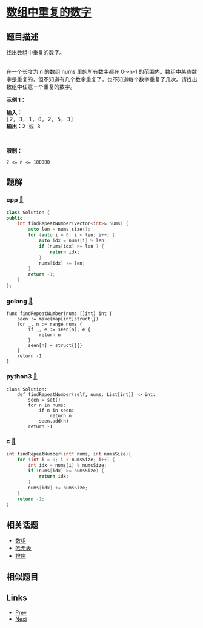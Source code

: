 
# [数组中重复的数字](https://leetcode-cn.com/problems/shu-zu-zhong-zhong-fu-de-shu-zi-lcof)

## 题目描述

<p>找出数组中重复的数字。</p>

<p><br>
在一个长度为 n 的数组 nums 里的所有数字都在 0～n-1 的范围内。数组中某些数字是重复的，但不知道有几个数字重复了，也不知道每个数字重复了几次。请找出数组中任意一个重复的数字。</p>

<p><strong>示例 1：</strong></p>

<pre><strong>输入：</strong>
[2, 3, 1, 0, 2, 5, 3]
<strong>输出：</strong>2 或 3 
</pre>

<p>&nbsp;</p>

<p><strong>限制：</strong></p>

<p><code>2 &lt;= n &lt;= 100000</code></p>


## 题解

### cpp [🔗](shu-zu-zhong-zhong-fu-de-shu-zi-lcof.cpp) 
```cpp
class Solution {
public:
    int findRepeatNumber(vector<int>& nums) {
        auto len = nums.size();
        for (auto i = 0; i < len; i++) {
            auto idx = nums[i] % len;
            if (nums[idx] >= len ) {
                return idx;
            }
            nums[idx] += len;
        }
        return -1;
    }
};
```
### golang [🔗](shu-zu-zhong-zhong-fu-de-shu-zi-lcof.go) 
```golang
func findRepeatNumber(nums []int) int {
    seen := make(map[int]struct{})
    for _, n := range nums {
        if _, e := seen[n]; e {
            return n
        }
        seen[n] = struct{}{}
    }
    return -1
}
```
### python3 [🔗](shu-zu-zhong-zhong-fu-de-shu-zi-lcof.py) 
```python3
class Solution:
    def findRepeatNumber(self, nums: List[int]) -> int:
        seen = set()
        for n in nums:
            if n in seen:
                return n
            seen.add(n)
        return -1
```
### c [🔗](shu-zu-zhong-zhong-fu-de-shu-zi-lcof.c) 
```c
int findRepeatNumber(int* nums, int numsSize){
    for (int i = 0; i < numsSize; i++) {
        int idx = nums[i] % numsSize;
        if (nums[idx] >= numsSize) {
            return idx;
        }
        nums[idx] += numsSize;
    }
    return -1;
}
```


## 相关话题

- [数组](../../tags/array.md) 
- [哈希表](../../tags/hash-table.md) 
- [排序](../../tags/sorting.md) 


## 相似题目



## Links

- [Prev](../fei-bo-na-qi-shu-lie-lcof/README.md) 
- [Next](../xuan-zhuan-shu-zu-de-zui-xiao-shu-zi-lcof/README.md) 

